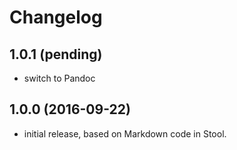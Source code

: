 # Changelog

## 1.0.1 (pending) 

* switch to Pandoc 


## 1.0.0 (2016-09-22)

* initial release, based on Markdown code in Stool.
